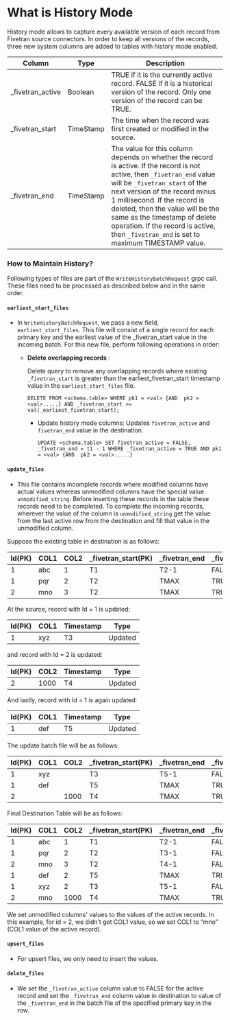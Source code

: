 # What is History Mode

History mode allows to capture every available version of each record from Fivetran source connectors.
In order to keep all versions of the records, three new system columns are added to tables with history mode enabled.


Column | Type | Description
--- | --- | ---
_fivetran_active | Boolean | TRUE if it is the currently active record. FALSE if it is a historical version of the record. Only one version of the record can be TRUE.
_fivetran_start | TimeStamp | The time when the record was first created or modified in the source.
_fivetran_end | TimeStamp | The value for this column depends on whether the record is active. If the record is not active, then `_fivetran_end` value will be `_fivetran_start` of the next version of the record minus 1 millisecond. If the record is deleted, then the value will be the same as the timestamp of delete operation. If the record is active, then `_fivetran_end` is set to maximum TIMESTAMP value.


### How to Maintain History?  

Following types of files are part of the `WriteHistoryBatchRequest` grpc call. These files need to be processed as described below and in the same order.  

#### `earliest_start_files`
- In `WriteHistoryBatchRequest`, we pass a new field, `earliest_start_files`. This file will consist of a single record for each primary key and the earliest value of the _fivetran_start value in the incoming batch.
  For this new file, perform following operations in order:
    - **Delete overlapping records** : 
        
      Delete query to remove any overlapping records where existing `_fivetran_start` is greater than the earliest_fivetran_start timestamp value in the `earliest_start_files` file.
  
        `DELETE FROM <schema.table> WHERE pk1 = <val> {AND  pk2 = <val>.....} AND _fivetran_start >= val(_earliest_fivetran_start);`

      - Update history mode columns: Updates `fivetran_active` and `fivetran_end` value in the destination. 
    
        `UPDATE <schema.table> SET fivetran_active = FALSE, _fivetran_end = t1 - 1 WHERE _fivetran_active = TRUE AND pk1 = <val> {AND  pk2 = <val>.....}`

#### `update_files`
- This file contains incomplete records where modified columns have actual values whereas unmodified columns have the special value `unmodified_string`. Before inserting these records in the table these records need to be completed. To complete the incoming records, wherever the value of the column is `unmodified_string` get the value from the last active row from the destination and fill that value in the unmodified column.

Suppose the existing table in destination is as follows:

Id(PK) | COL1 | COL2 | _fivetran_start(PK) | _fivetran_end | _fivetran_active | _fivetran_synced
--- | --- | --- | --- | --- | --- | --- 
1  | abc  | 1  | T1  | T2-1  | FALSE  | T100
1 | pqr | 2 | T2 | TMAX | TRUE | T101
2 | mno | 3 | T2 | TMAX | TRUE | T103


At the source, record with Id = 1 is updated:

Id(PK) | COL1 | Timestamp  | Type
--- | --- | --- | ---
1 | xyz | T3 | Updated



and record with Id = 2 is updated:

Id(PK) |  COL2  | Timestamp  | Type
--- | --- | --- | ---
2 | 1000 | T4 | Updated

And lastly, record with Id = 1 is again updated:

Id(PK) |  COL1  | Timestamp  | Type
--- | --- | --- | ---
1  | def  | T5  | Updated



The update batch file will be as follows:


Id(PK) | COL1  | COL2 | _fivetran_start(PK) | _fivetran_end | _fivetran_active | _fivetran_synced
--- | --- | --- | --- | --- | --- | --- 
1  | xyz | | T3| T5-1 | FALSE | T107
1 | def | | T5 | TMAX | TRUE | T109
2 | | 1000 | T4 | TMAX | TRUE | T108 


Final Destination Table will be as follows:

Id(PK) |  COL1  | COL2 | _fivetran_start(PK) | _fivetran_end | _fivetran_active | _fivetran_synced
--- | --- | --- | --- | --- | --- | ---
1  | abc  | 1  | T1  | T2-1  | FALSE  | T100
1  | pqr | 2 | T2 | T3-1 | FALSE | T101
2  | mno | 3 | T2 | T4-1 | FALSE | T103
1  | def | 2 | T5 | TMAX | TRUE | T109
1  | xyz | 2 | T3 | T5-1 | FALSE | T107
2  | mno | 1000 | T4 | TMAX | TRUE | T108


We set unmodified columns' values to the values of the active records. In this example, for id = 2, we didn’t get COL1 value, so we set COL1 to “mno” (COL1 value of the active record).

#### `upsert_files`
- For upsert files, we only need to insert the values. 


#### `delete_files`
- We set the `_fivetran_active` column value to FALSE for the active record and set the `_fivetran_end` column value in destination to value of the `_fivetran_end` in the batch file of the specified primary key in the row.


